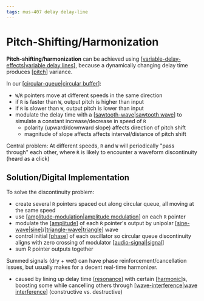 ```yaml
---
tags: mus-407 delay delay-line
---
```


# Pitch-Shifting/Harmonization

**Pitch-shifting/harmonization** can be achieved using [[variable-delay-effects|variable delay lines]], because a dynamically changing delay time produces [[pitch]] variance.

In our [[circular-queue|circular buffer]]:

- `W`/`R` pointers move at different speeds in the same direction
- if `R` is faster than `W`, output pitch is higher than input
- if `R` is slower than `W`, output pitch is lower than input
- modulate the delay time with a [[sawtooth-wave|sawtooth wave]] to simulate a constant increase/decrease in speed of `R`
  - polarity (upward/downward slope) affects direction of pitch shift
  - magnitude of slope affects affects interval/distance of pitch shift

Central problem: At different speeds, `R` and `W` will periodically "pass through" each other, where `R` is likely to encounter a waveform discontinuity (heard as a click)

## Solution/Digital Implementation

To solve the discontinuity problem:

- create several `R` pointers spaced out along circular queue, all moving at the same speed
- use [[amplitude-modulation|amplitude modulation]] on each `R` pointer
- modulate the [[amplitude]] of each `R` pointer's output by unipolar [[sine-wave|sine]]/[[triangle-wave|triangle]] wave
- control initial [[phase]] of each oscillator so circular queue discontinuity aligns with zero crossing of modulator [[audio-signal|signal]]
- sum R pointer outputs together

Summed signals (dry + wet) can have phase reinforcement/cancellation issues, but usually makes for a decent real-time harmonizer.

- caused by lining up delay time [[resonance]] with certain [[harmonic]]s, boosting some while cancelling others through [[wave-interference|wave interference]] (constructive vs. destructive)

[//begin]: # "Autogenerated link references for markdown compatibility"
[variable-delay-effects|variable delay lines]: variable-delay-effects "Variable Delay Effects"
[pitch]: pitch "Pitch"
[circular-queue|circular buffer]: circular-queue "Circular Queue"
[sawtooth-wave|sawtooth wave]: sawtooth-wave "Sawtooth wave"
[amplitude-modulation|amplitude modulation]: amplitude-modulation "Amplitude Modulation"
[amplitude]: amplitude "Amplitude"
[sine-wave|sine]: sine-wave "Sine wave"
[triangle-wave|triangle]: triangle-wave "Triangle wave"
[phase]: phase "Phase"
[audio-signal|signal]: audio-signal "Audio Signal"
[resonance]: resonance "Resonance"
[harmonic]: harmonic "Harmonic"
[wave-interference|wave interference]: wave-interference "Wave Interference"
[//end]: # "Autogenerated link references"
